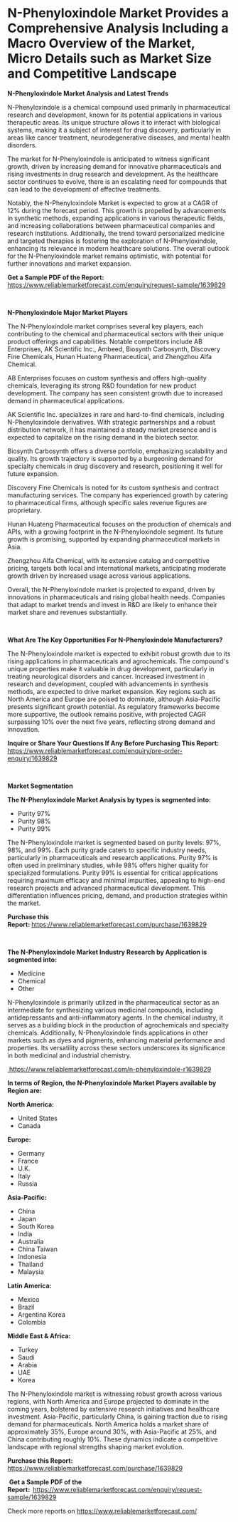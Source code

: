 <p><h1>N-Phenyloxindole Market Provides a Comprehensive Analysis Including a Macro Overview of the Market, Micro Details such as Market Size and Competitive Landscape</h1></p><p><strong>N-Phenyloxindole Market Analysis and Latest Trends</strong></p>
<p><p>N-Phenyloxindole is a chemical compound used primarily in pharmaceutical research and development, known for its potential applications in various therapeutic areas. Its unique structure allows it to interact with biological systems, making it a subject of interest for drug discovery, particularly in areas like cancer treatment, neurodegenerative diseases, and mental health disorders.</p><p>The market for N-Phenyloxindole is anticipated to witness significant growth, driven by increasing demand for innovative pharmaceuticals and rising investments in drug research and development. As the healthcare sector continues to evolve, there is an escalating need for compounds that can lead to the development of effective treatments. </p><p>Notably, the N-Phenyloxindole Market is expected to grow at a CAGR of 12% during the forecast period. This growth is propelled by advancements in synthetic methods, expanding applications in various therapeutic fields, and increasing collaborations between pharmaceutical companies and research institutions. Additionally, the trend toward personalized medicine and targeted therapies is fostering the exploration of N-Phenyloxindole, enhancing its relevance in modern healthcare solutions. The overall outlook for the N-Phenyloxindole market remains optimistic, with potential for further innovations and market expansion.</p></p>
<p><strong>Get a Sample PDF of the Report:&nbsp;</strong> <a href="https://www.reliablemarketforecast.com/enquiry/request-sample/1639829?utm_campaign=2042&utm_medium=2&utm_source=Github&utm_content=ia&utm_term=01022025&utm_id=n-phenyloxindole">https://www.reliablemarketforecast.com/enquiry/request-sample/1639829</a></p>
<p>&nbsp;</p>
<p><strong>N-Phenyloxindole Major Market Players</strong></p>
<p><p>The N-Phenyloxindole market comprises several key players, each contributing to the chemical and pharmaceutical sectors with their unique product offerings and capabilities. Notable competitors include AB Enterprises, AK Scientific Inc., Ambeed, Biosynth Carbosynth, Discovery Fine Chemicals, Hunan Huateng Pharmaceutical, and Zhengzhou Alfa Chemical.</p><p>AB Enterprises focuses on custom synthesis and offers high-quality chemicals, leveraging its strong R&D foundation for new product development. The company has seen consistent growth due to increased demand in pharmaceutical applications.</p><p>AK Scientific Inc. specializes in rare and hard-to-find chemicals, including N-Phenyloxindole derivatives. With strategic partnerships and a robust distribution network, it has maintained a steady market presence and is expected to capitalize on the rising demand in the biotech sector.</p><p>Biosynth Carbosynth offers a diverse portfolio, emphasizing scalability and quality. Its growth trajectory is supported by a burgeoning demand for specialty chemicals in drug discovery and research, positioning it well for future expansion.</p><p>Discovery Fine Chemicals is noted for its custom synthesis and contract manufacturing services. The company has experienced growth by catering to pharmaceutical firms, although specific sales revenue figures are proprietary.</p><p>Hunan Huateng Pharmaceutical focuses on the production of chemicals and APIs, with a growing footprint in the N-Phenyloxindole segment. Its future growth is promising, supported by expanding pharmaceutical markets in Asia.</p><p>Zhengzhou Alfa Chemical, with its extensive catalog and competitive pricing, targets both local and international markets, anticipating moderate growth driven by increased usage across various applications.</p><p>Overall, the N-Phenyloxindole market is projected to expand, driven by innovations in pharmaceuticals and rising global health needs. Companies that adapt to market trends and invest in R&D are likely to enhance their market share and revenues substantially.</p></p>
<p>&nbsp;</p>
<p><strong>What Are The Key Opportunities For N-Phenyloxindole Manufacturers?</strong></p>
<p><p>The N-Phenyloxindole market is expected to exhibit robust growth due to its rising applications in pharmaceuticals and agrochemicals. The compound's unique properties make it valuable in drug development, particularly in treating neurological disorders and cancer. Increased investment in research and development, coupled with advancements in synthesis methods, are expected to drive market expansion. Key regions such as North America and Europe are poised to dominate, although Asia-Pacific presents significant growth potential. As regulatory frameworks become more supportive, the outlook remains positive, with projected CAGR surpassing 10% over the next five years, reflecting strong demand and innovation.</p></p>
<p><strong>Inquire or Share Your Questions If Any Before Purchasing This Report:</strong> <a href="https://www.reliablemarketforecast.com/enquiry/pre-order-enquiry/1639829?utm_campaign=2042&utm_medium=2&utm_source=Github&utm_content=ia&utm_term=01022025&utm_id=n-phenyloxindole">https://www.reliablemarketforecast.com/enquiry/pre-order-enquiry/1639829</a></p>
<p>&nbsp;</p>
<p><strong>Market Segmentation</strong></p>
<p><strong>The N-Phenyloxindole Market Analysis by types is segmented into:</strong></p>
<p><ul><li>Purity 97%</li><li>Purity 98%</li><li>Purity 99%</li></ul></p>
<p><p>The N-Phenyloxindole market is segmented based on purity levels: 97%, 98%, and 99%. Each purity grade caters to specific industry needs, particularly in pharmaceuticals and research applications. Purity 97% is often used in preliminary studies, while 98% offers higher quality for specialized formulations. Purity 99% is essential for critical applications requiring maximum efficacy and minimal impurities, appealing to high-end research projects and advanced pharmaceutical development. This differentiation influences pricing, demand, and production strategies within the market.</p></p>
<p><strong>Purchase this Report:&nbsp;</strong><a href="https://www.reliablemarketforecast.com/purchase/1639829?utm_campaign=2042&utm_medium=2&utm_source=Github&utm_content=ia&utm_term=01022025&utm_id=n-phenyloxindole">https://www.reliablemarketforecast.com/purchase/1639829</a></p>
<p>&nbsp;</p>
<p><strong>The N-Phenyloxindole Market Industry Research by Application is segmented into:</strong></p>
<p><ul><li>Medicine</li><li>Chemical</li><li>Other</li></ul></p>
<p><p>N-Phenyloxindole is primarily utilized in the pharmaceutical sector as an intermediate for synthesizing various medicinal compounds, including antidepressants and anti-inflammatory agents. In the chemical industry, it serves as a building block in the production of agrochemicals and specialty chemicals. Additionally, N-Phenyloxindole finds applications in other markets such as dyes and pigments, enhancing material performance and properties. Its versatility across these sectors underscores its significance in both medicinal and industrial chemistry.</p></p>
<p><a href="https://www.reliablemarketforecast.com/n-phenyloxindole-r1639829?utm_campaign=2042&utm_medium=2&utm_source=Github&utm_content=ia&utm_term=01022025&utm_id=n-phenyloxindole">&nbsp;https://www.reliablemarketforecast.com/n-phenyloxindole-r1639829</a></p>
<p><strong>In terms of Region, the N-Phenyloxindole Market Players available by Region are:</strong></p>
<p>
    <p> <strong> North America: </strong>
        <ul>
            <li>United States</li>
            <li>Canada</li>
        </ul>
        </p> 
    <p> <strong> Europe: </strong>
        <ul>
            <li>Germany</li>
            <li>France</li>
            <li>U.K.</li>
            <li>Italy</li>
            <li>Russia</li>
        </ul>
        </p> 
    <p> <strong> Asia-Pacific: </strong>
        <ul>
            <li>China</li>
            <li>Japan</li>
            <li>South Korea</li>
            <li>India</li>
            <li>Australia</li>
            <li>China Taiwan</li>
            <li>Indonesia</li>
            <li>Thailand</li>
            <li>Malaysia</li>
        </ul>
        </p> 
    <p> <strong> Latin America: </strong>
        <ul>
            <li>Mexico</li>
            <li>Brazil</li>
            <li>Argentina Korea</li>
            <li>Colombia</li>
        </ul>
        </p> 
    <p> <strong> Middle East & Africa: </strong>
        <ul>
            <li>Turkey</li>
            <li>Saudi</li>
            <li>Arabia</li>
            <li>UAE</li>
            <li>Korea</li>
        </ul>
    </p>
    </p>
<p><p>The N-Phenyloxindole market is witnessing robust growth across various regions, with North America and Europe projected to dominate in the coming years, bolstered by extensive research initiatives and healthcare investment. Asia-Pacific, particularly China, is gaining traction due to rising demand for pharmaceuticals. North America holds a market share of approximately 35%, Europe around 30%, with Asia-Pacific at 25%, and China contributing roughly 10%. These dynamics indicate a competitive landscape with regional strengths shaping market evolution.</p></p>
<p><strong>Purchase this Report: </strong><a href="https://www.reliablemarketforecast.com/purchase/1639829?utm_campaign=2042&utm_medium=2&utm_source=Github&utm_content=ia&utm_term=01022025&utm_id=n-phenyloxindole">https://www.reliablemarketforecast.com/purchase/1639829</a></p>
<p>&nbsp;<strong>Get a Sample PDF of the Report:&nbsp;&nbsp;</strong><a href="https://www.reliablemarketforecast.com/enquiry/request-sample/1639829?utm_campaign=2042&utm_medium=2&utm_source=Github&utm_content=ia&utm_term=01022025&utm_id=n-phenyloxindole">https://www.reliablemarketforecast.com/enquiry/request-sample/1639829</a></p>
<p><strong></strong></p>
<p>Check more reports on <a href="https://www.reliablemarketforecast.com/?utm_campaign=2042&utm_medium=2&utm_source=Github&utm_content=ia&utm_term=01022025&utm_id=n-phenyloxindole">https://www.reliablemarketforecast.com/</a></p>